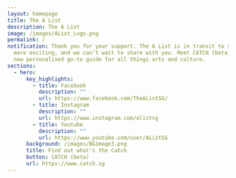 ```yaml
---
layout: homepage
title: The A List
description: The A List
image: /images/AList_Logo.png
permalink: /
notification: Thank you for your support. The A List is in transit to something
  more exciting, and we can’t wait to share with you. Meet CATCH (beta), your
  new personalised go-to guide for all things arts and culture.
sections:
  - hero:
      key_highlights:
        - title: Facebook
          description: ""
          url: https://www.facebook.com/TheAListSG/
        - title: Instagram
          description: ""
          url: https://www.instagram.com/alistsg
        - title: Youtube
          description: ""
          url: https://www.youtube.com/user/AListSG
      background: /images/BGimage3.png
      title: Find out what's the Catch
      button: CATCH (beta)
      url: https://www.catch.sg
---
```

